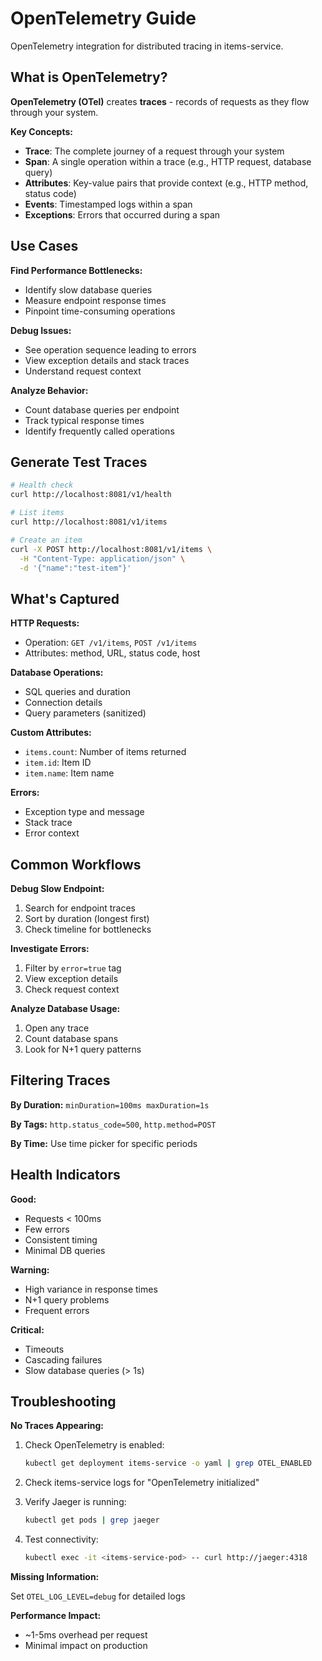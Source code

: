 # OpenTelemetry Guide

OpenTelemetry integration for distributed tracing in items-service.

## What is OpenTelemetry?

**OpenTelemetry (OTel)** creates **traces** - records of requests as they flow through your system.

**Key Concepts:**

- **Trace**: The complete journey of a request through your system
- **Span**: A single operation within a trace (e.g., HTTP request, database query)
- **Attributes**: Key-value pairs that provide context (e.g., HTTP method, status code)
- **Events**: Timestamped logs within a span
- **Exceptions**: Errors that occurred during a span
## Use Cases

**Find Performance Bottlenecks:**
- Identify slow database queries
- Measure endpoint response times
- Pinpoint time-consuming operations

**Debug Issues:**
- See operation sequence leading to errors
- View exception details and stack traces
- Understand request context

**Analyze Behavior:**
- Count database queries per endpoint
- Track typical response times
- Identify frequently called operations

## Generate Test Traces

```bash
# Health check
curl http://localhost:8081/v1/health

# List items
curl http://localhost:8081/v1/items

# Create an item
curl -X POST http://localhost:8081/v1/items \
  -H "Content-Type: application/json" \
  -d '{"name":"test-item"}'
```

## What's Captured

**HTTP Requests:**
- Operation: `GET /v1/items`, `POST /v1/items`
- Attributes: method, URL, status code, host

**Database Operations:**
- SQL queries and duration
- Connection details
- Query parameters (sanitized)

**Custom Attributes:**
- `items.count`: Number of items returned
- `item.id`: Item ID
- `item.name`: Item name

**Errors:**
- Exception type and message
- Stack trace
- Error context

## Common Workflows

**Debug Slow Endpoint:**
1. Search for endpoint traces
2. Sort by duration (longest first)
3. Check timeline for bottlenecks

**Investigate Errors:**
1. Filter by `error=true` tag
2. View exception details
3. Check request context

**Analyze Database Usage:**
1. Open any trace
2. Count database spans
3. Look for N+1 query patterns

## Filtering Traces

**By Duration:** `minDuration=100ms maxDuration=1s`

**By Tags:** `http.status_code=500`, `http.method=POST`

**By Time:** Use time picker for specific periods

## Health Indicators

**Good:**
- Requests < 100ms
- Few errors
- Consistent timing
- Minimal DB queries

**Warning:**
- High variance in response times
- N+1 query problems
- Frequent errors

**Critical:**
- Timeouts
- Cascading failures
- Slow database queries (> 1s)

## Troubleshooting

**No Traces Appearing:**

1. Check OpenTelemetry is enabled:
   ```bash
   kubectl get deployment items-service -o yaml | grep OTEL_ENABLED
   ```

2. Check items-service logs for "OpenTelemetry initialized"

3. Verify Jaeger is running:
   ```bash
   kubectl get pods | grep jaeger
   ```

4. Test connectivity:
   ```bash
   kubectl exec -it <items-service-pod> -- curl http://jaeger:4318
   ```

**Missing Information:**

Set `OTEL_LOG_LEVEL=debug` for detailed logs

**Performance Impact:**

- ~1-5ms overhead per request
- Minimal impact on production